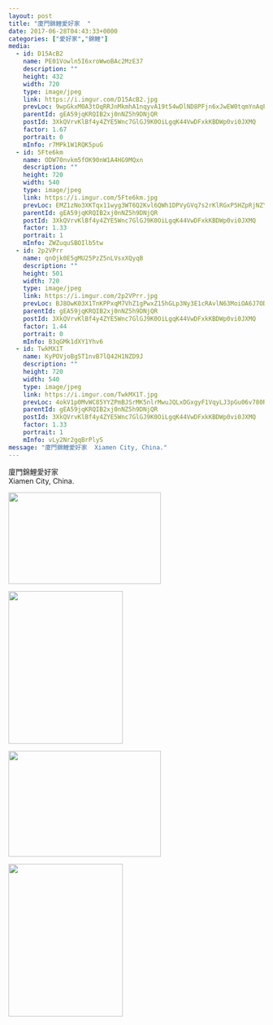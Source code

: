 ```yaml
---
layout: post
title: "廈門錦鯉愛好家  " 
date: 2017-06-28T04:43:33+0000 
categories: ["愛好家","錦鯉"] 
media:
  - id: D15AcB2
    name: PE01Vowln5I6xroWwoBAc2MzE37
    description: ""   
    height: 432
    width: 720
    type: image/jpeg
    link: https://i.imgur.com/D15AcB2.jpg
    prevLoc: 9wpGkxM0A3tOqRRJnMkmhA1nqyvA19t54wDlND8PFjn6xJwEW0tqmYnAqPqMuAGo2Eq18ZS41W0N5ZGwcoNPVVjY48hjK1z5BzmJC8lDRy5qgMhW2Q0LNoB6IGjQvlJA0Qt8PL3yq3mgtRzRnzn6JPFQ10Glj8KncNlMLNZgYmF7GGzZ0YvQH9Pp4DD2jjhY0jzzzRZWCjNXRVv0y6iYNNL9m4MVuo4lOAJqG0HjmLX5wKBJfBWWDN4YLGi2LXzz3pMBsMX
    parentId: gEA59jqKRQIB2xj0nNZ5h9DNjQR
    postId: 3XkQVrvKlBf4y4ZYE5Wnc7GlGJ9K0OiLgqK44VwDFxkKBDWp0vi0JXMQ
    factor: 1.67
    portrait: 0
    mInfo: r7MPk1W1RQK5puG
  - id: 5Fte6km
    name: ODW70nvkm5fOK90nW1A4HG9MQxn
    description: ""   
    height: 720
    width: 540
    type: image/jpeg
    link: https://i.imgur.com/5Fte6km.jpg
    prevLoc: EMZ1zNo3XKTqx11wyg3WT6Q2Kvl6QWh1DPVyGVq7s2rKlRGxP5HZpRjNZYZ3u7Xgv6D5ALfxgZ8rYLE2cV7XMD24WKhv8q0Z6KKQCLjY9kyPKZhqW0rnrD9jhz04oWDP6Acl288q20xzUYqmoAvQl1c5kJ873lE4FYjXWYy89KFoPPXzAQjvtnXRxkk5PPiB8QGp4NkWt25W7p7DXzTKLzGZww3wiq07PYNx6MiVx0MJKmZVFyYAj01DYEs2zG6oRMBwCLm
    parentId: gEA59jqKRQIB2xj0nNZ5h9DNjQR
    postId: 3XkQVrvKlBf4y4ZYE5Wnc7GlGJ9K0OiLgqK44VwDFxkKBDWp0vi0JXMQ
    factor: 1.33
    portrait: 1
    mInfo: ZWZuquSBOIlb5tw
  - id: 2p2VPrr
    name: qnOjk0E5gMU25PzZ5nLVsxXQyqB
    description: ""   
    height: 501
    width: 720
    type: image/jpeg
    link: https://i.imgur.com/2p2VPrr.jpg
    prevLoc: BJ8OwK03X1TnKPPxqM7VhZ1gPwxZ15hGLp3Ny3E1cRAvlN63MoiOA6J7ODOjIzM17YR5BOFYn9wNALBGfZX8BG0xMVCnkYGg34LDUA8GpX3mrjir6qWvPNBDf6WXvjzp35FLAZZQ7X41HY8yGPE0pGcXrVO1KV1xIjZVWjAOBNuDxxO06kwEhzYqNvv0m1TDnv1GDW7jf9OjEAvJMOiZJz3qMkVKsAP6DJDkrouq4kPRP6jvfL833L4k16H3vV2q3mRqSxN
    parentId: gEA59jqKRQIB2xj0nNZ5h9DNjQR
    postId: 3XkQVrvKlBf4y4ZYE5Wnc7GlGJ9K0OiLgqK44VwDFxkKBDWp0vi0JXMQ
    factor: 1.44
    portrait: 0
    mInfo: B3qGMk1dXY1Yhv6
  - id: TwkMX1T
    name: KyPOVjoBg5T1nvB7lQ42H1NZD9J
    description: ""   
    height: 720
    width: 540
    type: image/jpeg
    link: https://i.imgur.com/TwkMX1T.jpg
    prevLoc: 4okV1p0MvWC85YYZPmBJSrMK5nlrMwuJQLxDGxgyF1VqyLJ3pGu06v780R0Efy1YmGZp3ETxAgzYovV9cl5J92ppkltvL0Y9k5lNtvogEQGA3KSKRDrzrpOYTg13oLZ392i5zpAZDMGgcpRvYZy5ypT3OrrwQjlWFpKmNPDDOYfXjlm6N11gS7GxX47rEJsrop5ExBJxsLvr2xZ13NIBM4NW1KxNIZgr5yKGBYI0Y7W9wpDOfozw6mMwW8tLxY3vrV4D
    parentId: gEA59jqKRQIB2xj0nNZ5h9DNjQR
    postId: 3XkQVrvKlBf4y4ZYE5Wnc7GlGJ9K0OiLgqK44VwDFxkKBDWp0vi0JXMQ
    factor: 1.33
    portrait: 1
    mInfo: vLy2Nr2gqBrPlyS
message: "廈門錦鯉愛好家  Xiamen City, China."
---
```


廈門錦鯉愛好家  
Xiamen City, China.


[//]: #media:  
<a href="https://i.imgur.com/D15AcB2.jpg"><img src="https://i.imgur.com/D15AcB2.jpg" height="180" width="300" /></a> 
  

<a href="https://i.imgur.com/5Fte6km.jpg"><img src="https://i.imgur.com/5Fte6km.jpg" height="300" width="225" /></a> 
  

<a href="https://i.imgur.com/2p2VPrr.jpg"><img src="https://i.imgur.com/2p2VPrr.jpg" height="208" width="300" /></a> 
  

<a href="https://i.imgur.com/TwkMX1T.jpg"><img src="https://i.imgur.com/TwkMX1T.jpg" height="300" width="225" /></a> 
 
